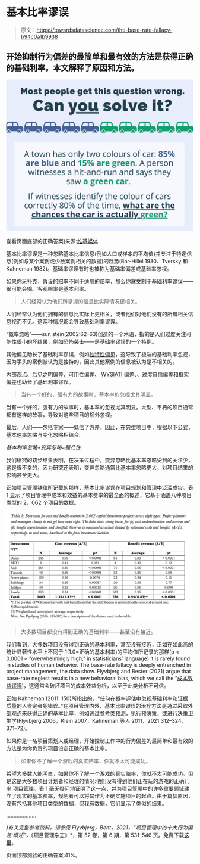 # 基本比率谬误

> 原文：<https://towardsdatascience.com/the-base-rate-fallacy-b94c0a1b9938>

## 开始抑制行为偏差的最简单和最有效的方法是获得正确的基础利率。本文解释了原因和方法。

![](img/b65dde1fa669ae292c7f8bf1cb1642e1.png)

查看页面底部的正确答案(来源:[维基媒体](https://www.google.com/search?q=base-rate+fallacy+wikimedia&tbm=isch&ved=2ahUKEwiQ8dXumt71AhUPehoKHYZqBUAQ2-cCegQIABAA&oq=base-rate+fallacy+wikimedia&gs_lcp=CgNpbWcQA1DABFi0FGDJGGgAcAB4AIABOIgBtwOSAQE5mAEAoAEBqgELZ3dzLXdpei1pbWfAAQE&sclient=img&ei=1__4YdCpHI_0aYbVlYAE&bih=772&biw=1403#imgrc=kVGlaHoDbywgFM&imgdii=0TpwAQWjOXKc6M)

基本比率谬误是一种忽略基本比率信息(例如人口或样本的平均值)并专注于特定信息(例如与某个案例或少数案例相关的数据)的趋势(Bar-Hillel 1980、Tversky 和 Kahneman 1982)。基础率谬误有时也被称为基础率偏差或基础率忽视。

如果你玩扑克，假设的赔率不同于适用的赔率，那么你就受制于基础利率谬误——很可能会输。客观赔率是基本利率。

> 人们经常认为他们所掌握的信息比实际情况更相关。

人们经常认为他们拥有的信息比实际上更相关，或者他们对他们没有的所有相关信息视而不见。这两种情况都会导致基础利率谬误。

“概率忽略”——sun stein(2002:62–63)创造的一个术语，指的是人们过度关注可能性很小的坏结果，例如恐怖袭击——是基础率谬误的一个特例。

其他偏见助长了基础利率谬误，例如[独特性偏见](https://medium.com/geekculture/uniqueness-bias-what-it-is-how-to-avoid-it-65563f26bf54)，这导致了极端的基础利率忽视，因为手头的案例被认为是独特的，因此其他案例的信息被认为是不相关的。

内部观点、[后见之明偏差、](https://bentflyvbjerg.medium.com/overconfidence-bias-hindsight-bias-availability-bias-fb5e41f23269)可用性偏差、 [WYSIATI 偏差、](https://bentflyvbjerg.medium.com/overconfidence-bias-hindsight-bias-availability-bias-fb5e41f23269)、[过度自信偏差](https://bentflyvbjerg.medium.com/overconfidence-bias-hindsight-bias-availability-bias-fb5e41f23269)和框架偏差也助长了基础利率谬误。

> 当有一个好的，强有力的故事时，基本率的忽视尤其明显。

当有一个好的，强有力的故事时，基本率的忽视尤其明显。大型、不朽的项目通常都有这样的故事，导致对这些项目的额外忽视。

最后，人们——包括专家——低估了方差。因此，在典型项目中，根据以下公式，基本速率忽略与变化忽略相结合:

*基本利率忽略+变异忽略=强凸性*

我们研究的初步结果表明，在决策过程中，变异忽略比基本率忽略受到的关注少，这是很不幸的，因为研究还表明，变异忽略通常比基本率忽略更大，对项目结果的影响甚至更大。

正如项目管理铁律所记载的那样，基本比率谬误在项目规划和管理中泛滥成灾。表 1 显示了项目管理中成本和效益的基本费率的最全面的概述，它基于涵盖八种项目类型的 2，062 个项目的数据。

![](img/c8ed4aa6fc62d562ea48cf726ceac5e3.png)

> 大多数项目都没有得到正确的基础利率——甚至没有接近。

我们看到，大多数项目没有得到正确的基本利率，甚至没有接近，正如在如此高的统计显著性水平上不同于 1(1.0≈正确的基本利率)的平均值所记录的那样(p < 0.0001 ≈ “overwhelmingly high,” in statisticians’ language) it is rarely found in studies of human behavior. The base-rate fallacy is deeply entrenched in project management, the data show. Flyvbjerg and Bester (2021) argue that base-rate neglect results in a new behavioral bias, which we call the “[成本效益谬误](https://papers.ssrn.com/sol3/papers.cfm?abstract_id=3918328))，这通常会破坏项目的成本效益分析，以至于此类分析不可信。

正如 Kahneman (2011: 150)所指出的，“任何在概率评估中忽视基础利率和证据质量的人肯定会犯错误。”在项目管理内外，基本比率谬误的治疗方法是通过采取外部观点来获得正确的基本比率，例如通过[参考类预测](https://papers.ssrn.com/sol3/papers.cfm?abstract_id=2238013)，执行预决策，或进行决策卫生学(Flyvbjerg 2006，Klein 2007，Kahneman 等人 2011，2021:312–324，371–72)。

如果你是一名项目策划人或经理，开始控制工作中的行为偏差的最简单和最有效的方法是为你负责的项目设定正确的基本比率。

> 如果你不了解一个游戏的真实赔率，你就不太可能成功。

希望大多数人能明白，如果你不了解一个游戏的真实赔率，你就不太可能成功。但是这是大多数项目计划者和经理的情况:他们没有得到他们正在玩的游戏的正确几率:项目管理。表 1 毫无疑问地证明了这一点，并为项目管理中的许多重要领域建立了现实的基本费率，规划者可以将其作为正确实施项目的起点。由于篇幅原因，没有包括其他项目类型的数据，但我有数据，它们显示了类似的结果。

………………..

*)有关完整参考资料，请参见 Flyvbjerg，Bent，2021，“项目管理中的十大行为偏差:概述”，*《项目管理杂志》*，第 52 卷，第 6 期，第 531–546 页。免费下载[这里](https://papers.ssrn.com/sol3/papers.cfm?abstract_id=3979164)。

页面顶部测验的正确答案:41%。